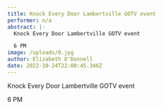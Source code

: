 ```yaml
---
title: Knock Every Door Lambertville GOTV event
performer: n/a
abstract: |-
  Knock Every Door Lambertville GOTV event

  6﻿ PM
image: /uploads/0.jpg
author: Elizabeth O'Donnell
date: 2022-10-24T22:00:45.346Z
---
```

Knock Every Door Lambertville GOTV event

6﻿ PM